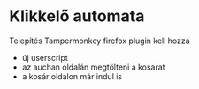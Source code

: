 # Klikkelő automata
Telepítés
Tampermonkey firefox plugin kell hozzá
  - új userscript
  - az auchan oldalán megtölteni a kosarat
  - a kosár oldalon már indul is
